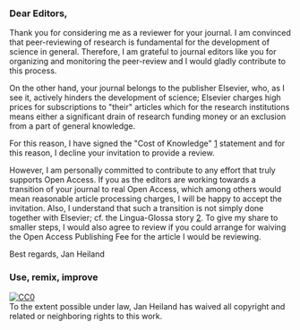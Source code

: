 ### Dear Editors,

Thank you for considering me as a reviewer for your journal. I am convinced that peer-reviewing of research is fundamental for the development of science in general. Therefore, I am grateful to journal editors like you for organizing and monitoring the peer-review and I would gladly contribute to this process.

On the other hand, your journal belongs to the publisher Elsevier, who, as I see it, actively hinders the development of science; Elsevier charges high prices for subscriptions to "their" articles which for the research institutions means either a significant drain of research funding money or an exclusion from a part of general knowledge.

For this reason, I have signed the "Cost of Knowledge" [1] statement and for this reason, I decline your invitation to provide a review. 

However, I am personally committed to contribute to any effort that truly supports Open Access. If you as the editors are working towards a transition of your journal to real Open Access, which among others would mean reasonable article processing charges, I will be happy to accept the invitation. Also, I understand that such a transition is not simply done together with Elsevier; cf. the Lingua-Glossa story [2]. To give my share to smaller steps, I would also agree to review if you could arrange for waiving the Open Access Publishing Fee for the article I would be reviewing.

Best regards,
Jan Heiland

[1]: http://thecostofknowledge.com/
[2]: http://osc.universityofcalifornia.edu/2016/02/uc-lingustics-faculty-support-glossa/

### Use, remix, improve

<p xmlns:dct="http://purl.org/dc/terms/">
  <a rel="license"
     href="http://creativecommons.org/publicdomain/zero/1.0/">
    <img src="http://i.creativecommons.org/p/zero/1.0/88x31.png" style="border-style: none;" alt="CC0" />
  </a>
  <br />
  To the extent possible under law,
  <span resource="[_:publisher]" rel="dct:publisher">
    <span property="dct:title">Jan Heiland</span></span>
  has waived all copyright and related or neighboring rights to
  this work.
</p>
